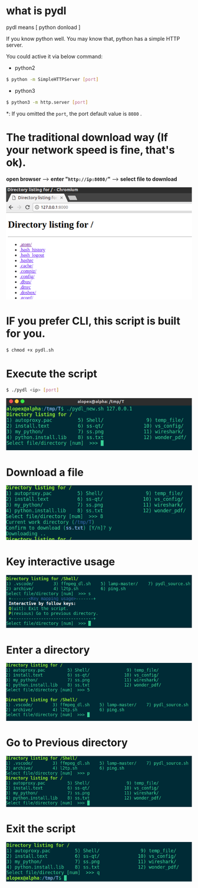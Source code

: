 # what is pydl
pydl means [ python donload ]

If you know python well. You may know that, python has a simple HTTP server.

You could active it via below command:

* python2
```Bash
$ python -m SimpleHTTPServer [port]
```
* python3
```Bash
$ python3 -m http.server [port]
```
*: If you omitted the ```port```, the port default value is ```8080``` .

# The traditional download way (If your network speed is fine, that's ok). 
**open browser** --> **enter "```http://ip:8080/```"** --> **select file to download**

![image](https://github.com/Alopex4/pydl/blob/master/photoes/tradition.png)

# IF you prefer CLI, this script is built for you.
```Bash
$ chmod +x pydl.sh
```
# Execute the script
```Bash
$ ./pydl <ip> [port]
```
![image](https://github.com/Alopex4/pydl/blob/master/photoes/start.png)
# Download a file
![image](https://github.com/Alopex4/pydl/blob/master/photoes/download_file.png)

# Key interactive usage
![image](https://github.com/Alopex4/pydl/blob/master/photoes/key.png)

# Enter a directory
![image](https://github.com/Alopex4/pydl/blob/master/photoes/enter_dir.png)

# Go to Previous directory
![image](https://github.com/Alopex4/pydl/blob/master/photoes/previous_dir.png)

# Exit the script
![image](https://github.com/Alopex4/pydl/blob/master/photoes/exit.png)
